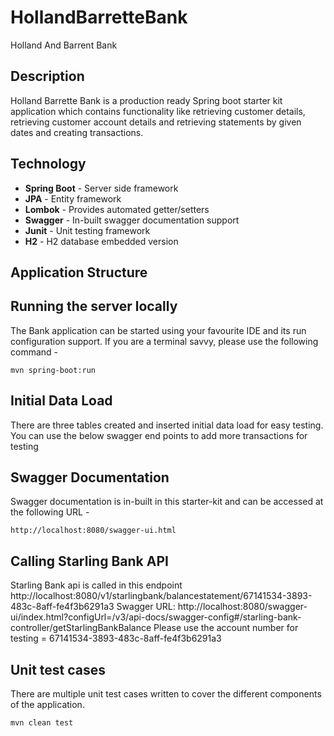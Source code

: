 # HollandBarretteBank
Holland And Barrent Bank

## Description
Holland Barrette Bank is a production ready Spring boot starter kit application which contains functionality like retrieving customer details, 
retrieving customer account details and retrieving statements by given dates and creating transactions.

## Technology

- **Spring Boot**     - Server side framework
- **JPA**             - Entity framework
- **Lombok**          - Provides automated getter/setters
- **Swagger**         - In-built swagger documentation support
- **Junit**           - Unit testing framework
- **H2**              - H2 database embedded version

## Application Structure

## Running the server locally
The Bank application can be started using your favourite IDE and its run configuration support. If you are a terminal savvy, please use the following command -

````
mvn spring-boot:run
````
## Initial Data Load
There are three tables created and inserted initial data load for easy testing.
You can use the below swagger end points to add more transactions for testing 

## Swagger Documentation
Swagger documentation is in-built in this starter-kit and can be accessed at the following URL -
````
http://localhost:8080/swagger-ui.html
````


## Calling Starling Bank API
Starling Bank api is called in this endpoint http://localhost:8080/v1/starlingbank/balancestatement/67141534-3893-483c-8aff-fe4f3b6291a3
Swagger URL: http://localhost:8080/swagger-ui/index.html?configUrl=/v3/api-docs/swagger-config#/starling-bank-controller/getStarlingBankBalance
Please use the account number for testing = 67141534-3893-483c-8aff-fe4f3b6291a3

## Unit test cases
There are multiple unit test cases written to cover the different components of the application.
````
mvn clean test  
````
 
